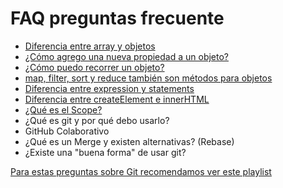 # FAQ preguntas frecuente

- [Diferencia entre array y objetos](https://youtu.be/mJJloQY7A8Y)
- [¿Cómo agrego una nueva propiedad a un objeto?](https://youtu.be/mJJloQY7A8Y?t=236)
- [¿Cómo puedo recorrer un objeto?](https://youtube.com/01RHn23Bn_0)
- [map, filter, sort y reduce también son métodos para objetos](https://youtu.be/bUl1R2lQvKo)
- [Diferencia entre expression y statements](https://youtu.be/wlukoWco2zk)
- [Diferencia entre createElement e innerHTML](https://www.javascripttutorial.net/javascript-dom/javascript-innerhtml-vs-createelement/)
- [¿Qué es el Scope?](https://youtu.be/s-7C09ymzK8)
- ¿Qué es git y por qué debo usarlo?
- GitHub Colaborativo
- ¿Qué es un Merge y existen alternativas? (Rebase)
- ¿Existe una "buena forma" de usar git?

[Para estas preguntas sobre Git recomendamos ver este playlist](https://www.youtube.com/watch?v=F1EoBbvhaqU&list=PLiAEe0-R7u8k9o3PbT3_QdyoBW_RX8rnV)
